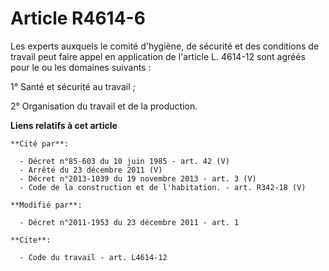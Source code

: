 # Article R4614-6

Les experts auxquels le comité d'hygiène, de sécurité et des conditions de travail peut faire appel en application de
l'article L. 4614-12 sont agréés pour le ou les domaines suivants : 

1° Santé et sécurité au travail ; 

2° Organisation du travail et de la production.

**Liens relatifs à cet article**

	**Cité par**:

	  - Décret n°85-603 du 10 juin 1985 - art. 42 (V)
	  - Arrêté du 23 décembre 2011 (V)
	  - Décret n°2013-1039 du 19 novembre 2013 - art. 3 (V)
	  - Code de la construction et de l'habitation. - art. R342-18 (V)

	**Modifié par**:

	  - Décret n°2011-1953 du 23 décembre 2011 - art. 1

	**Cite**:

	  - Code du travail - art. L4614-12
